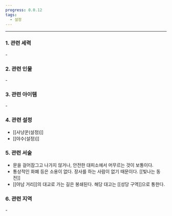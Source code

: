 ```yaml
---
progress: 0.0.12
tags:
  - 설정
---
```

---
### 1. 관련 세력 
\-

### 2. 관련 인물
\-

### 3. 관련 아이템
\-

### 4. 관련 설정
- [[사냥꾼(설정)]]
- [[야수(설정)]]

### 5. 관련 서술
- 문을 걸어잠그고 나가지 않거나, 안전한 대피소에서 머무르는 것이 보통이다.
- 통상적인 화폐 등은 소용이 없다. 장사를 하는 사람이 없기 때문이다. [[빛나는 동전]]
- [[야남 거리]]의 대교로 가는 길은 봉쇄된다. 해당 대고는 [[성당 구역]]으로 통한다.

### 6. 관련 지역
\-